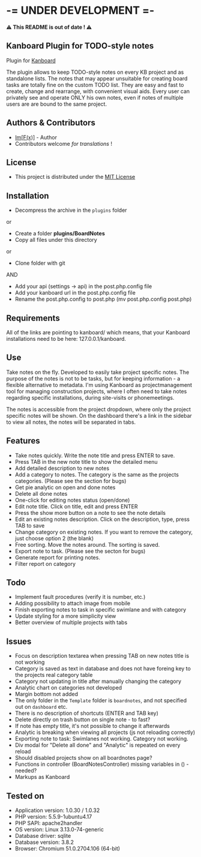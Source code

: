 # -= UNDER DEVELOPMENT =-
**⚠ This README is out of date ! ⚠**

## Kanboard Plugin for TODO-style notes

Plugin for [Kanboard](https://github.com/fguillot/kanboard)

The plugin allows to keep TODO-style notes on every KB project and as standalone lists.
The notes that may appear unsuitable for creating board tasks are totally fine on the custom TODO list.
They are easy and fast to create, change and rearrange, with convenient visual aids.
Every user can privately see and operate ONLY his own notes, even if notes of multiple users are are bound to the same project.

## Authors & Contributors

- [Im[F(x)]](https://github.com/imfx77) - Author
- Contributors welcome _for translations_ !

## License

- This project is distributed under the [MIT License](LICENSE "Read The MIT license")

## Installation

- Decompress the archive in the `plugins` folder

or

- Create a folder **plugins/BoardNotes**
- Copy all files under this directory

or

- Clone folder with git

AND

- Add your api (settings -> api) in the post.php.config file
- Add your kanboard url in the post.php.config file
- Rename the post.php.config to post.php (mv post.php.config post.php)

## Requirements

All of the links are pointing to kanboard/ which means, that your Kanboard installations need to be here: 127.0.0.1/kanboard.

## Use

Take notes on the fly. Developed to easily take project specific notes. The purpose of the notes is not to be tasks, but for keeping information - a flexible alternative to metadata.
I'm using Kanboard as projectmanagement tool for managing construction projects, where I often need to take notes regarding specific installations, during site-visits or phonemeetings.

The notes is accessible from the project dropdown, where only the project specific notes will be shown. On the dashboard there's a link in the sidebar to view all notes, the notes will be separated in tabs.

## Features

- Take notes quickly. Write the note title and press ENTER to save.
- Press TAB in the new note title to show the detailed menu
- Add detailed description to new notes
- Add a category to notes. The category is the same as the projects categories. (Please see the section for bugs)
- Get pie analytic on open and done notes
- Delete all done notes
- One-click for editing notes status (open/done)
- Edit note title. Click on title, edit and press ENTER
- Press the show more button on a note to see the note details
- Edit an existing notes description. Click on the description, type, press TAB to save
- Change category on existing notes. If you want to remove the category, just choose option 2 (the blank)
- Free sorting. Move the notes around. The sorting is saved.
- Export note to task. (Please see the secton for bugs)
- Generate report for printing notes.
- Filter report on category

## Todo

- Implement fault procedures (verify it is number, etc.)
- Adding possibility to attach image from mobile
- Finish exporting notes to task in specific swimlane and with category
- Update styling for a more simplicity view
- Better overview of multiple projects with tabs

## Issues

- Focus on description textarea when pressing TAB on new notes title is not working
- Category is saved as text in database and does not have foreing key to the projects real category table
- Category not updating in title after manually changing the category
- Analytic chart on categories not developed
- Margin bottom not added
- The only folder in the `Template` folder is `boardnotes`, and not specified out on `dashboard` etc.
- There is no description of shortcuts (ENTER and TAB key)
- Delete directly on trash button on single note - to fast?
- If note has empty title, it's not possible to change it afterwards
- Analytic is breaking when viewing all projects (js not reloading correctly)
- Exporting note to task: Swimlanes not working. Category not working.
- Div modal for "Delete all done" and "Analytic" is repeated on every reload
- Should disabled projects show on all boardnotes page?
- Functions in controller (BoardNotesController) missing variables in () - needed?
- Markups as Kanboard

## Tested on

- Application version: 1.0.30 / 1.0.32
- PHP version: 5.5.9-1ubuntu4.17
- PHP SAPI: apache2handler
- OS version: Linux 3.13.0-74-generic
- Database driver: sqlite
- Database version: 3.8.2
- Browser: Chromium 51.0.2704.106 (64-bit)
